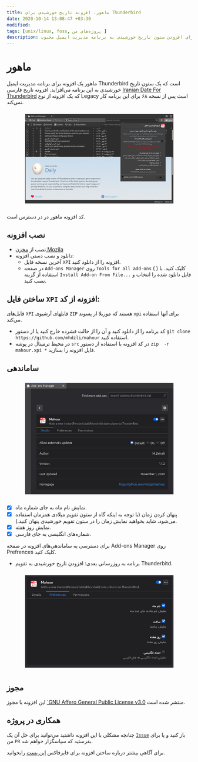 ```yaml
---
title: ماهور، افزونه تاریخ خورشیدی برای Thunderbird
date: 2020-10-14 13:08:47 +03:30
modified:
tags: [unix/linux, foss, پروژه‌های من ]
description: ماهور یک افزونه برای افزودن ستون تاریخ خورشیدی به برنامه مدیریت ایمیل محبوب Thunderbird است.
---
```


# ماهور

ماهور یک افزونه برای برنامه مدیریت ایمیل Thunderbird است که یک ستون تاریخ خورشیدی به این برنامه می‌افزاید. افزونه تاریخ فارسی [Iranian Date For Thunderbird](https://addons.thunderbird.net/en-US/thunderbird/addon/iranian-date-for-thunderbird/?src=ss) که یک افزونه از نوع Legacy است پس از نسخه ۶۸ برای این برنامه کار نمی‌کند.

<div style="text-align: center;">
    <img src="mahour.png" style="max-width: 80%; margin: 10px;" alt="افزونه ماهور">
</div>


کد افزونه ماهور در <a href="https://github.com/mhdzli/mahour"><i class="fab fa-github"></i></a> در دسترس است.

## نصب افزونه

- نصب از [مخزن Mozila](https://addons.thunderbird.net/en-us/thunderbird/addon/mahour-iranian-date/)
- دانلود و نصب دستی افزونه:
	- آخرین نسخه فایل `XPI` افزونه را از <a href="https://github.com/mhdzli/mahour/releases"><i class="fab fa-github"></i></a> دانلود کنید.
	- در صفحه `Add-ons Manager`  روی `Tools for all add-ons` (<i class="fa fa-cog"></i> <i class="fa  fa-chevron-down"></i>) کلیک کنید. با استفاده از گزینه ‪`Install Add-on From File...`‬ فایل دانلود شده را انتخاب و نصب کنید.

## ساختن فایل `XPI` افزونه از کد:

فایل‌های `XPI` فایلهای آرشیوی `ZIP` هستند که موزیلا از پسوند `xpi` برای آنها استفاده می‌کند.

- کد برنامه را از <a href="https://github.com/mhdzli/mahour/archive/master.zip"><i class="fab fa-github"></i></a> دانلود کنید و آن را از حالت فشرده خارج کنید یا از دستور `git clone https://github.com/mhdzli/mahour` استفاده کنید.
- در محیط ترمینال در پوشه `src` در کد افزونه با استفاده از دستور ‪`zip  -r mahour.xpi *`‬ فایل افزونه را بسازید.

## ساماندهی

<div style="text-align: center;">
    <img src="add-ons-manager.png" style="max-width: 80%; margin: 10px;" alt="ساماندهی">
</div>

- [x]  نمایش نام ماه به جای شماره ماه.
- [x] پنهان کردن زمان (با توجه به اینکه گاه از ستون تقویم میلادی همزمان استفاده می‌شود، شاید بخواهید نمایش زمان را در ستون تقویم خورشیدی پنهان کنید.).
- [x]  نمایش روز هفته. 
- [x]  شماره‌های انگلیسی به جای فارسی. 

برای دسترسی به ساماندهی‌های افزونه در صفحه Add-ons Manager روی Prefrences کلیک کنید.

- برنامه به روزرسانی بعدی: افزودن تاریخ خورشیدی به تقویم Thunderbitd.

<div style="text-align: center;">
    <img src="options.png" style="max-width: 80%; margin: 10px;" alt="تنظیمات">
</div>

## مجوز 

این افزونه با مجوز <a href="http://www.gnu.org/licenses/agpl-3.0.html">‪<i class="fa fa-balance-scale"></i>`GNU Affero General Public License v3.0‬</a> منتشر شده است.

## همکاری در پروژه

چنانچه مشکلی با این افزونه داشتید می‌توانید برای حل آن یک [`Issue`](https://github.com/mhdzli/mahour/issues) باز کنید و یا برای من `PR` بفرستید که سپاسگزار خواهم شد.

برای آگاهی بیشتر درباره ساختن افزونه برای فایرفاکس [این پست](../mahour-update) رابخوانید.
